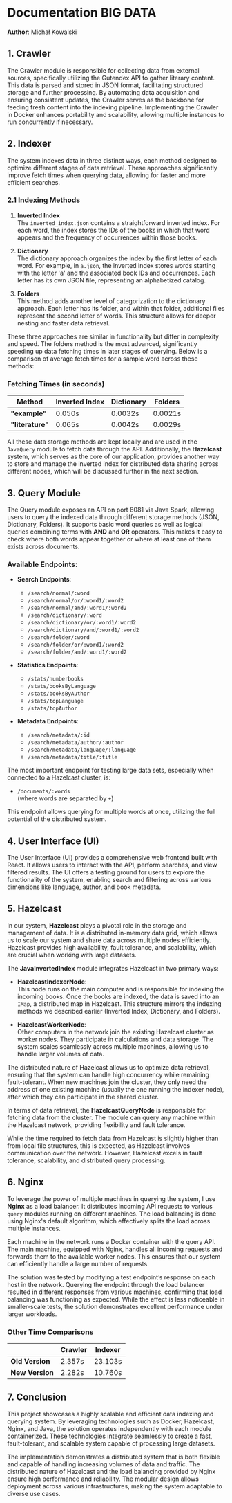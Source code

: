 # Documentation BIG DATA

**Author**: Michał Kowalski

## 1. Crawler

The Crawler module is responsible for collecting data from external sources, specifically utilizing the Gutendex API to gather literary content. This data is parsed and stored in JSON format, facilitating structured storage and further processing. By automating data acquisition and ensuring consistent updates, the Crawler serves as the backbone for feeding fresh content into the indexing pipeline. Implementing the Crawler in Docker enhances portability and scalability, allowing multiple instances to run concurrently if necessary.

## 2. Indexer

The system indexes data in three distinct ways, each method designed to optimize different stages of data retrieval. These approaches significantly improve fetch times when querying data, allowing for faster and more efficient searches.

### 2.1 Indexing Methods

1. **Inverted Index**  
   The `inverted_index.json` contains a straightforward inverted index. For each word, the index stores the IDs of the books in which that word appears and the frequency of occurrences within those books.

2. **Dictionary**  
   The dictionary approach organizes the index by the first letter of each word. For example, in `a.json`, the inverted index stores words starting with the letter 'a' and the associated book IDs and occurrences. Each letter has its own JSON file, representing an alphabetized catalog.

3. **Folders**  
   This method adds another level of categorization to the dictionary approach. Each letter has its folder, and within that folder, additional files represent the second letter of words. This structure allows for deeper nesting and faster data retrieval.

These three approaches are similar in functionality but differ in complexity and speed. The folders method is the most advanced, significantly speeding up data fetching times in later stages of querying. Below is a comparison of average fetch times for a sample word across these methods:

### Fetching Times (in seconds)

| Method           | Inverted Index | Dictionary | Folders |
| ---------------- | -------------- | ---------- | ------- |
| **"example"**    | 0.050s         | 0.0032s    | 0.0021s |
| **"literature"** | 0.065s         | 0.0042s    | 0.0029s |

All these data storage methods are kept locally and are used in the `JavaQuery` module to fetch data through the API. Additionally, the **Hazelcast** system, which serves as the core of our application, provides another way to store and manage the inverted index for distributed data sharing across different nodes, which will be discussed further in the next section.

## 3. Query Module

The Query module exposes an API on port 8081 via Java Spark, allowing users to query the indexed data through different storage methods (JSON, Dictionary, Folders). It supports basic word queries as well as logical queries combining terms with **AND** and **OR** operators. This makes it easy to check where both words appear together or where at least one of them exists across documents.

### Available Endpoints:

- **Search Endpoints**:

  - `/search/normal/:word`
  - `/search/normal/or/:word1/:word2`
  - `/search/normal/and/:word1/:word2`
  - `/search/dictionary/:word`
  - `/search/dictionary/or/:word1/:word2`
  - `/search/dictionary/and/:word1/:word2`
  - `/search/folder/:word`
  - `/search/folder/or/:word1/:word2`
  - `/search/folder/and/:word1/:word2`

- **Statistics Endpoints**:

  - `/stats/numberbooks`
  - `/stats/booksByLanguage`
  - `/stats/booksByAuthor`
  - `/stats/topLanguage`
  - `/stats/topAuthor`

- **Metadata Endpoints**:
  - `/search/metadata/:id`
  - `/search/metadata/author/:author`
  - `/search/metadata/language/:language`
  - `/search/metadata/title/:title`

The most important endpoint for testing large data sets, especially when connected to a Hazelcast cluster, is:

- `/documents/:words`  
  (where words are separated by `+`)

This endpoint allows querying for multiple words at once, utilizing the full potential of the distributed system.

## 4. User Interface (UI)

The User Interface (UI) provides a comprehensive web frontend built with React. It allows users to interact with the API, perform searches, and view filtered results. The UI offers a testing ground for users to explore the functionality of the system, enabling search and filtering across various dimensions like language, author, and book metadata.

## 5. Hazelcast

In our system, **Hazelcast** plays a pivotal role in the storage and management of data. It is a distributed in-memory data grid, which allows us to scale our system and share data across multiple nodes efficiently. Hazelcast provides high availability, fault tolerance, and scalability, which are crucial when working with large datasets.

The **JavaInvertedIndex** module integrates Hazelcast in two primary ways:

- **HazelcastIndexerNode**:  
  This node runs on the main computer and is responsible for indexing the incoming books. Once the books are indexed, the data is saved into an `IMap`, a distributed map in Hazelcast. This structure mirrors the indexing methods we described earlier (Inverted Index, Dictionary, and Folders).

- **HazelcastWorkerNode**:  
  Other computers in the network join the existing Hazelcast cluster as worker nodes. They participate in calculations and data storage. The system scales seamlessly across multiple machines, allowing us to handle larger volumes of data.

The distributed nature of Hazelcast allows us to optimize data retrieval, ensuring that the system can handle high concurrency while remaining fault-tolerant. When new machines join the cluster, they only need the address of one existing machine (usually the one running the indexer node), after which they can participate in the shared cluster.

In terms of data retrieval, the **HazelcastQueryNode** is responsible for fetching data from the cluster. The module can query any machine within the Hazelcast network, providing flexibility and fault tolerance.

While the time required to fetch data from Hazelcast is slightly higher than from local file structures, this is expected, as Hazelcast involves communication over the network. However, Hazelcast excels in fault tolerance, scalability, and distributed query processing.

## 6. Nginx

To leverage the power of multiple machines in querying the system, I use **Nginx** as a load balancer. It distributes incoming API requests to various `query` modules running on different machines. The load balancing is done using Nginx's default algorithm, which effectively splits the load across multiple instances.

Each machine in the network runs a Docker container with the query API. The main machine, equipped with Nginx, handles all incoming requests and forwards them to the available worker nodes. This ensures that our system can efficiently handle a large number of requests.

The solution was tested by modifying a test endpoint’s response on each host in the network. Querying the endpoint through the load balancer resulted in different responses from various machines, confirming that load balancing was functioning as expected. While the effect is less noticeable in smaller-scale tests, the solution demonstrates excellent performance under larger workloads.

### Other Time Comparisons

|                 | Crawler | Indexer |
| --------------- | ------- | ------- |
| **Old Version** | 2.357s  | 23.103s |
| **New Version** | 2.282s  | 10.760s |

## 7. Conclusion

This project showcases a highly scalable and efficient data indexing and querying system. By leveraging technologies such as Docker, Hazelcast, Nginx, and Java, the solution operates independently with each module containerized. These technologies integrate seamlessly to create a fast, fault-tolerant, and scalable system capable of processing large datasets.

The implementation demonstrates a distributed system that is both flexible and capable of handling increasing volumes of data and traffic. The distributed nature of Hazelcast and the load balancing provided by Nginx ensure high performance and reliability. The modular design allows deployment across various infrastructures, making the system adaptable to diverse use cases.
